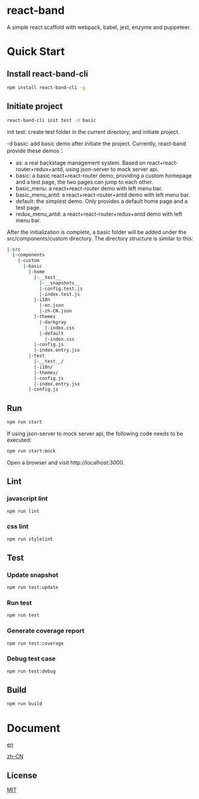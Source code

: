 # react-band
A simple react scaffold with webpack, babel, jest, enzyme and puppeteer.

# Quick Start

## Install react-band-cli

```bash
npm install react-band-cli -g
```

## Initiate project

```bash
react-band-cli init test -d basic
```

init test: create test folder in the current directory, and initiate project.

-d basic: add basic demo after initiate the project. Currently, react-band provide these demos：

* as: a real backstage management system. Based on react+react-router+redux+antd, using json-server to mock server api.
* basic: a basic react+react-router demo, providing a custom homepage and a test page, the two pages can jump to each other.
* basic_menu: a react+react-router demo with left menu bar.
* basic_menu_antd: a react+react-router+antd demo with left menu bar.
* default: the simplest demo. Only provides a default home page and a test page.
* redux_menu_antd: a react+react-router+redux+antd demo with left menu bar.

After the initialization is complete, a basic folder will be added under the src/components/custom directory. The directory structure is similar to this:

```bash
|-src
  |-components
    |-custom
      |-basic
        |-home
          |-__test__
            |-__snapshots__
            |-config.test.js
            |-index.test.js
          |-i18n
            |-en.json
            |-zh-CN.json
          |-themes
            |-darkgray
              |-index.css
            |-default
              |-index.css
          |-config.js
          |-index.entry.jsx
        |-test
          |-__test__/
          |-i18n/
          |-themes/
          |-config.js
          |-index.entry.jsx
        |-config.js
```

## Run

```bash
npm run start
```

If using json-server to mock server api, the following code needs to be executed:

```bash
npm run start:mock
```

Open a browser and visit http://localhost:3000.

## Lint

### javascript lint

```bash
npm run lint
```

### css lint

```bash
npm run stylelint
```


## Test

### Update snapshot

```bash
npm run test:update
```

### Run test

```bash
npm run test
```

### Generate coverage report

```bash
npm run test:coverage
```

### Debug test case

```bash
npm run test:debug
```

## Build

```bash
npm run build
```

# Document

[en](./document/en/tutorial.md)

[zh-CN](./document/zh-CN/tutorial.md)

## License
[MIT](https://opensource.org/licenses/mit-license.php)
